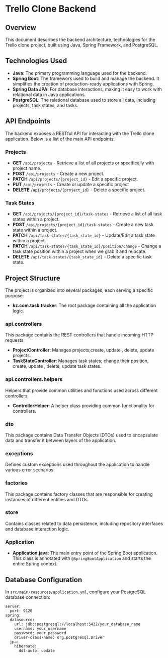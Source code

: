 # Trello Clone Backend

## Overview

This document describes the backend architecture, technologies for the Trello clone project, built using Java, Spring Framework, and PostgreSQL.

## Technologies Used

- **Java**: The primary programming language used for the backend.
- **Spring Boot**: The framework used to build and manage the backend. It simplifies the creation of production-ready applications with Spring.
- **Spring Data JPA**: For database interactions, making it easy to work with relational data in Java applications.
- **PostgreSQL**: The relational database used to store all data, including projects, task states, and tasks.

## API Endpoints

The backend exposes a RESTful API for interacting with the Trello clone application. Below is a list of the main API endpoints:

### Projects
- **GET** `/api/projects` - Retrieve a list of all projects or specifically with project name.
- **POST** `/api/projects` - Create a new project.
- **PATCH** `/api/projects/{project_id}` - Edit a specific project.
- **PUT** `/api/projects` - Create or update a specific project
- **DELETE** `/api/projects/{project_id}` - Delete a specific project.

### Task States
- **GET** `/api/projects/{project_id}/task-states` - Retrieve a list of all task states within a project.
- **POST** `/api/projects/{project_id}/task-states` - Create a new task state within a project.
- **PATCH** `/api/task-states/{task_state_id}` - Update/Edit a task state within a project.
- **PATCH** `/api/task-states/{task_state_id}/position/change` - Change a task state position within a project when we grab it and relocate.
- **DELETE** `/api/task-states/{task_state_id}` - Delete a specific task state.


## Project Structure

The project is organized into several packages, each serving a specific purpose:

- **kz.com.task.tracker**: The root package containing all the application logic.

### **api.controllers**

This package contains the REST controllers that handle incoming HTTP requests.

- **ProjectController**: Manages projects;create, update , delete, update projects.
- **TaskStateController**: Manages task states; change their position, create, update , delete, update task states.

### **api.controllers.helpers**

Helpers that provide common utilities and functions used across different controllers.

- **ControllerHelper**: A helper class providing common functionality for controllers.

### **dto**

This package contains Data Transfer Objects (DTOs) used to encapsulate data and transfer it between layers of the application.

### **exceptions**

Defines custom exceptions used throughout the application to handle various error scenarios.

### **factories**

This package contains factory classes that are responsible for creating instances of different entities and DTOs.

### **store**

Contains classes related to data persistence, including repository interfaces and database interaction logic.

### **Application**

- **Application.java**: The main entry point of the Spring Boot application. This class is annotated with `@SpringBootApplication` and starts the entire Spring context.

## Database Configuration

In `src/main/resources/application.yml`, configure your PostgreSQL database connection:

```properties
server:
  port: 9120
spring:
  datasource:
    url: jdbc:postgresql://localhost:5432/your_database_name
    username: your_username
    password: your_password
    driver-class-name: org.postgresql.Driver
  jpa:
    hibernate:
      ddl-auto: update
